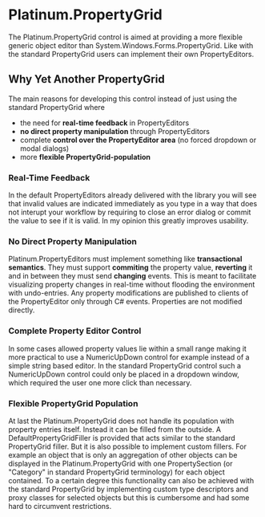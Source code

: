 # Platinum.PropertyGrid #

The Platinum.PropertyGrid control is aimed at providing a more flexible generic object editor than System.Windows.Forms.PropertyGrid. Like with the standard PropertyGrid users can implement their own PropertyEditors.

## Why Yet Another PropertyGrid ##
The main reasons for developing this control instead of just using the standard PropertyGrid where
  * the need for **real-time feedback** in PropertyEditors
  * **no direct property manipulation** through PropertyEditors
  * complete **control over the PropertyEditor area** (no forced dropdown or modal dialogs)
  * more **flexible PropertyGrid-population**

### Real-Time Feedback ###
In the default PropertyEditors already delivered with the library you will see that invalid values are indicated immediately as you type in a way that does not interupt your workflow by requiring to close an error dialog or commit the value to see if it is valid. In my opinion this greatly improves usability.

### No Direct Property Manipulation ###
Platinum.PropertyEditors must implement something like **transactional semantics**. They must support **commiting** the property value, **reverting** it and in between they must send **changing** events. This is meant to facilitate visualizing property changes in real-time without flooding the environment with undo-entries. Any property modifications are published to clients of the PropertyEditor only through C# events. Properties are not modified directly.

### Complete Property Editor Control ###
In some cases allowed property values lie within a small range making it more practical to use a NumericUpDown control for example instead of a simple string based editor. In the standard PropertyGrid control such a NumericUpDown control could only be placed in a dropdown window, which required the user one more click than necessary.

### Flexible PropertyGrid Population ###
At last the Platinum.PropertyGrid does not handle its population with property entries itself. Instead it can be filled from the outside. A DefaultPropertyGridFiller is provided that acts similar to the standard PropertyGrid filler. But it is also possible to implement custom fillers. For example an object that is only an aggregation of other objects can be displayed in the Platinum.PropertyGrid with one PropertySection (or "Category" in standard PropertyGrid terminology) for each object contained.
To a certain degree this functionality can also be achieved with the standard PropertyGrid by implementing custom type descriptors and proxy classes for selected objects but this is cumbersome and had some hard to circumvent restrictions.